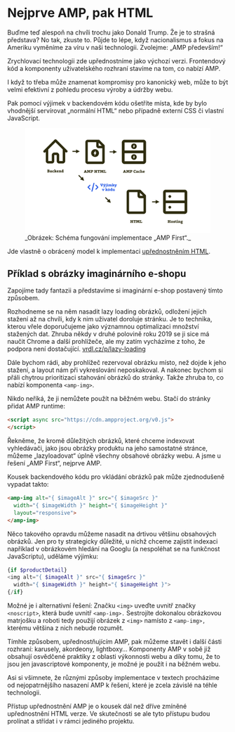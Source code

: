 # Nejprve AMP, pak HTML

Buďme teď alespoň na chvíli trochu jako Donald Trump. Že je to strašná představa? No tak, zkuste to. Půjde to lépe, když nacionalismus a fokus na Ameriku vyměníme za víru v naši technologii. Zvolejme: „AMP především!“

Zrychlovací technologii zde upřednostníme jako výchozí verzi. Frontendový kód a komponenty uživatelského rozhraní stavíme na tom, co nabízí AMP.

I když to třeba může znamenat kompromisy pro kanonický web, může to být velmi efektivní z pohledu procesu výroby a údržby webu.

Pak pomocí výjimek v backendovém kódu ošetříte místa, kde by bylo vhodnější servírovat „normální HTML“ nebo případně externí CSS či vlastní JavaScript.

<figure>
<img src="../dist/images/original/vdamp/vazby-vyjimky.png" alt="">
<figcaption markdown="1">
_Obrázek: Schéma fungování implementace „AMP First“._
</figcaption>
</figure>

Jde vlastně o obrácený model k implementaci [upřednostněním HTML](amp-implementace-vyjimky.md).

## Příklad s obrázky imaginárního e-shopu

Zapojíme tady fantazii a představíme si imaginární e-shop postavený tímto způsobem.

Rozhodneme se na něm nasadit lazy loading obrázků, odložení jejich stažení až na chvíli, kdy k nim uživatel doroluje stránku. Je to technika, kterou vřele doporučujeme jako významnou optimalizaci množství stažených dat. Zhruba někdy v druhé polovině roku 2019 se ji sice má naučit Chrome a další prohlížeče, ale my zatím vycházíme z toho, že podpora není dostačující. [vrdl.cz/p/lazy-loading](https://www.vzhurudolu.cz/prirucka/lazy-loading)

Dále bychom rádi, aby prohlížeč rezervoval obrázku místo, než dojde k jeho stažení, a layout nám při vykreslování neposkakoval. A nakonec bychom si přáli chytrou prioritizaci stahování obrázků do stránky. Takže zhruba to, co nabízí komponenta `<amp-img>`.

Nikdo neříká, že ji nemůžete použít na běžném webu. Stačí do stránky přidat AMP runtime:

```html
<script async src="https://cdn.ampproject.org/v0.js">
</script>
```

Řekněme, že kromě důležitých obrázků, které chceme indexovat vyhledávači, jako jsou obrázky produktu na jeho samostatné stránce, můžeme „lazyloadovat“ úplně všechny obsahové obrázky webu. A jsme u řešení „AMP First“, nejprve AMP.

Kousek backendového kódu pro vkládání obrázků pak může zjednodušeně vypadat takto:

```html
<amp-img alt="{ $imageAlt }" src="{ $imageSrc }"
  width="{ $imageWidth }" height="{ $imageHeight }"
  layout="responsive">
</amp-img>
```

Něco takového opravdu můžeme nasadit na drtivou většinu obsahových obrázků. Jen pro ty strategicky důležité, u nichž chceme zajistit indexaci například v obrázkovém hledání na Googlu (a nespoléhat se na funkčnost JavaScriptu), uděláme výjimku:

```php
{if $productDetail}
<img alt="{ $imageAlt }" src="{ $imageSrc }"
  width="{ $imageWidth }" height="{ $imageHeight }">
{/if}
```

Možné je i alternativní řešení: Značku `<img>` uveďte uvnitř značky `<noscript>`, která bude uvnitř `<amp-img>.` Sestrojíte dokonalou obrázkovou matrjošku a roboti tedy použijí obrázek z `<img>` namísto z `<amp-img>,` kterému většina z nich nebude rozumět.

Tímhle způsobem, upřednostňujícím AMP, pak můžeme stavět i další části rozhraní: karusely, akordeony, lightboxy… Komponenty AMP v sobě již obsahují osvědčené praktiky z oblasti výkonnosti webu a díky tomu, že to jsou jen javascriptové komponenty, je možné je použít i na běžném webu.

Asi si všimnete, že různými způsoby implementace v textech procházíme od nejopatrnějšího nasazení AMP k řešení, které je zcela závislé na téhle technologii.

Přístup upřednostnění AMP je o kousek dál než dříve zmíněné upřednostnění HTML verze. Ve skutečnosti se ale tyto přístupu budou prolínat a střídat i v rámci jediného projektu.
